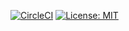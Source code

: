 [![CircleCI](https://circleci.com/gh/dnasseri/fir.svg?style=svg&circle-token=547487bfcc46230ec60829366533cbbad14524ee)](https://circleci.com/gh/dnasseri/fir)
[![License: MIT](https://img.shields.io/badge/License-MIT-yellow.svg)](https://opensource.org/licenses/MIT)

